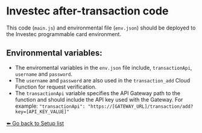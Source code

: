 # Investec after-transaction code

This code (`main.js`) and environmental file (`env.json`) should be deployed to the Investec programmable card environment.

## Environmental variables:
- The enviromental variables in the `env.json` file include, `transactionApi`, `username` and `password`.
- The `username` and `password` are also used in the `transaction_add` Cloud Function for request verification.
- The `transactionApi` variable specifies the API Gateway path to the function and should include the API key used with the Gateway.
For example:
`"transactionApi": "https://[GATEWAY_URL]/transaction/add?key=[API_KEY_VALUE]"`


[:arrow_left: Go back to Setup list](/README.md#setup)